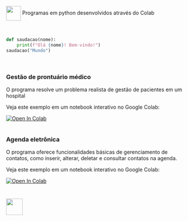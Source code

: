 <img align="center" heigt="30" width="40" src="https://cdn.jsdelivr.net/gh/devicons/devicon/icons/python/python-original.svg" /> 
Programas em python desenvolvidos através do Colab

&nbsp;

```python
def saudacao(nome):
    print(f"Olá {nome}! Bem-vindo!")
saudacao("Mundo")
```
&nbsp;

### Gestão de prontuário médico

O programa resolve um problema realista de gestão de pacientes em um hospital

Veja este exemplo em um notebook interativo no Google Colab:

[![Open In Colab](https://colab.research.google.com/assets/colab-badge.svg)](https://github.com/gihcout/python/blob/main/Gest%C3%A3o%20de%20prontu%C3%A1rio.ipynb)

#

### Agenda eletrônica

O programa oferece funcionalidades básicas de gerenciamento de contatos, como inserir, alterar, deletar e consultar contatos na agenda.

Veja este exemplo em um notebook interativo no Google Colab:

[![Open In Colab](https://colab.research.google.com/assets/colab-badge.svg)](Agenda.ipynb)

#
 <!--
### Manipulação de imagens

Veja este exemplo em um notebook interativo no Google Colab:

[![Open In Colab](https://colab.research.google.com/assets/colab-badge.svg)](Manipulação_de_imagens.ipynb)

#

### Analytics

Veja este exemplo em um notebook interativo no Google Colab:

[![Open In Colab](https://colab.research.google.com/assets/colab-badge.svg)](Analytics.ipynb)

#

### Analytics II

Veja este exemplo em um notebook interativo no Google Colab:

[![Open In Colab](https://colab.research.google.com/assets/colab-badge.svg)](Analytics_II.ipynb)

#

### Analytics III

Veja este exemplo em um notebook interativo no Google Colab:

[![Open In Colab](https://colab.research.google.com/assets/colab-badge.svg)](Analytics_III.ipynb)

#

### Comandos básicos

Veja este exemplo em um notebook interativo no Google Colab:

[![Open In Colab](https://colab.research.google.com/assets/colab-badge.svg)](https://github.com/gihcout/python/blob/main/Comandos%20b%C3%A1sicos.ipynb)

#
-->
[<img width="45" src="https://github.com/gihcout/arduino/assets/112673878/a25404ac-e2a0-4e53-9f31-3a55b0bdfebc" />](https://github.com/gihcout)
